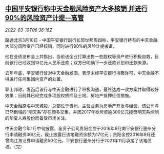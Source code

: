 <!--1646895662000-->
[中国平安银行称中天金融风险资产大多核销 并进行90%的风险资产计提--高管](https://cn.reuters.com/article/pinganzhongtian-0310-thur-idCNKBS2L70IX)
------

<div><i>2022-03-10T06:36:16Z</i></div><p>路透北京3月10日 - 中国平安银行副行长郭世邦周四称，平安银行持有的中天金融大部分风险资产已经核销，同时进行90%的风险计提拨备。</p><p>他在业绩发布会上并指出，当前该企业打算出售一些股权等资产进行积极自救，目前该行已经收到13亿元人民币还款；双方已明确下一步还款计划和还款来源。</p><p>去年年底，平安银行曾对中天金融发函，表示未经平安银行书面许可，中天金融不得进行任何集团内资产的处置。</p><p>郭士邦称，发函后该行与中天金融进行了积极沟通，最终达成一致方案并取得较好效果；目前其已经完成多项股权质押及土地、房地产抵押征信措施。</p><p>中天金融原名中天城投，总部位于贵州，主营业务为房地产开发与经营。该公司与已然倒塌的“明天系”存在颇多交集，并因2017年欲斥资逾300亿元接盘明天系控制的华夏人寿股份而备受市场关注。</p><p>中天金融今年1月中旬披露，全资子公司贵阳金控于2016年9月向平安银行惠州分行申请融资30亿元，截止披露日该笔融资余额为17亿元；贵阳金控2016年9月还曾向江海证券申请融资50亿元，平安银行惠州分行于2021年11月承接了该笔债权。（完）</p>
